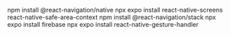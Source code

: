 npm install @react-navigation/native
npx expo install react-native-screens react-native-safe-area-context
npm install @react-navigation/stack
npx expo install firebase
npx expo install react-native-gesture-handler
